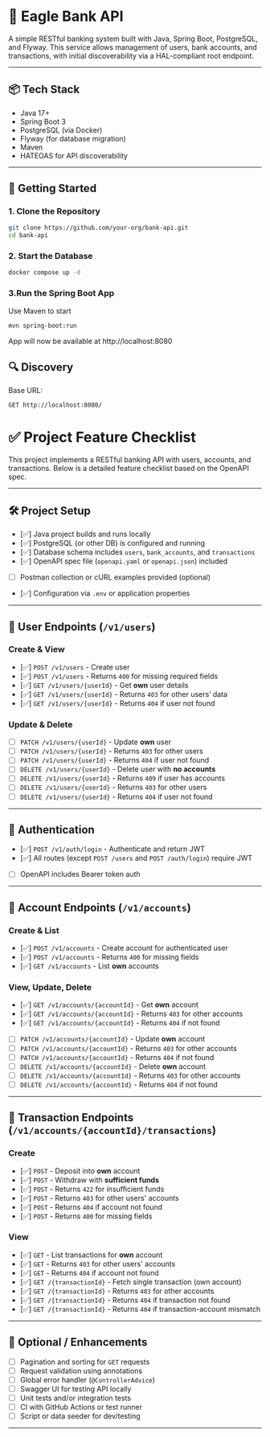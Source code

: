 # 🏦 Eagle Bank API

A simple RESTful banking system built with Java, Spring Boot, PostgreSQL, and Flyway. This service allows management of users, bank accounts, and transactions, with initial discoverability via a HAL-compliant root endpoint.

---

## 📦 Tech Stack

- Java 17+
- Spring Boot 3
- PostgreSQL (via Docker)
- Flyway (for database migration)
- Maven
- HATEOAS for API discoverability

---

## 🚀 Getting Started

### 1. Clone the Repository

```bash
git clone https://github.com/your-org/bank-api.git
cd bank-api
```

### 2. Start the Database

```bash
docker compose up -d
```

### 3.Run the Spring Boot App

Use Maven to start
```bash
mvn spring-boot:run
```
App will now be available at http://localhost:8080

## 🔍 Discovery

Base URL:
```
GET http://localhost:8080/
```

# ✅ Project Feature Checklist

This project implements a RESTful banking API with users, accounts, and transactions. Below is a detailed feature checklist based on the OpenAPI spec.

---

## 🛠️ Project Setup

- [✅] Java project builds and runs locally
- [✅] PostgreSQL (or other DB) is configured and running
- [✅] Database schema includes `users`, `bank_accounts`, and `transactions`
- [✅] OpenAPI spec file (`openapi.yaml` or `openapi.json`) included
- [ ] Postman collection or cURL examples provided (optional)
- [✅] Configuration via `.env` or application properties

---

## 👤 User Endpoints (`/v1/users`)

### Create & View

- [✅] `POST /v1/users` - Create user
- [✅] `POST /v1/users` - Returns `400` for missing required fields
- [✅] `GET /v1/users/{userId}` - Get **own** user details
- [✅] `GET /v1/users/{userId}` - Returns `403` for other users’ data
- [✅] `GET /v1/users/{userId}` - Returns `404` if user not found

### Update & Delete

- [ ] `PATCH /v1/users/{userId}` - Update **own** user
- [ ] `PATCH /v1/users/{userId}` - Returns `403` for other users
- [ ] `PATCH /v1/users/{userId}` - Returns `404` if user not found
- [ ] `DELETE /v1/users/{userId}` - Delete user with **no accounts**
- [ ] `DELETE /v1/users/{userId}` - Returns `409` if user has accounts
- [ ] `DELETE /v1/users/{userId}` - Returns `403` for other users
- [ ] `DELETE /v1/users/{userId}` - Returns `404` if user not found

---

## 🔐 Authentication

- [✅] `POST /v1/auth/login` - Authenticate and return JWT
- [✅] All routes (except `POST /users` and `POST /auth/login`) require JWT
- [ ] OpenAPI includes Bearer token auth

---

## 🏦 Account Endpoints (`/v1/accounts`)

### Create & List

- [✅] `POST /v1/accounts` - Create account for authenticated user
- [✅] `POST /v1/accounts` - Returns `400` for missing fields
- [✅] `GET /v1/accounts` - List **own** accounts

### View, Update, Delete

- [✅] `GET /v1/accounts/{accountId}` - Get **own** account
- [✅] `GET /v1/accounts/{accountId}` - Returns `403` for other accounts
- [✅] `GET /v1/accounts/{accountId}` - Returns `404` if not found
- [ ] `PATCH /v1/accounts/{accountId}` - Update **own** account
- [ ] `PATCH /v1/accounts/{accountId}` - Returns `403` for other accounts
- [ ] `PATCH /v1/accounts/{accountId}` - Returns `404` if not found
- [ ] `DELETE /v1/accounts/{accountId}` - Delete **own** account
- [ ] `DELETE /v1/accounts/{accountId}` - Returns `403` for other accounts
- [ ] `DELETE /v1/accounts/{accountId}` - Returns `404` if not found

---

## 💸 Transaction Endpoints (`/v1/accounts/{accountId}/transactions`)

### Create

- [✅] `POST` - Deposit into **own** account
- [✅] `POST` - Withdraw with **sufficient funds**
- [✅] `POST` - Returns `422` for insufficient funds
- [✅] `POST` - Returns `403` for other users' accounts
- [✅] `POST` - Returns `404` if account not found
- [✅] `POST` - Returns `400` for missing fields

### View

- [✅] `GET` - List transactions for **own** account
- [✅] `GET` - Returns `403` for other users' accounts
- [✅] `GET` - Returns `404` if account not found
- [✅] `GET /{transactionId}` - Fetch single transaction (own account)
- [✅] `GET /{transactionId}` - Returns `403` for other accounts
- [✅] `GET /{transactionId}` - Returns `404` if transaction not found
- [✅] `GET /{transactionId}` - Returns `404` if transaction-account mismatch

---

## 🚀 Optional / Enhancements

- [ ] Pagination and sorting for `GET` requests
- [ ] Request validation using annotations
- [ ] Global error handler (`@ControllerAdvice`)
- [ ] Swagger UI for testing API locally
- [ ] Unit tests and/or integration tests
- [ ] CI with GitHub Actions or test runner
- [ ] Script or data seeder for dev/testing

---





